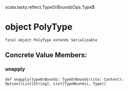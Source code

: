 scala.tasty.reflect.TypeOrBoundsOps.Type$
# object PolyType

<pre><code class="language-scala" >final object PolyType extends Serializable</pre></code>
## Concrete Value Members:
### unapply
<pre><code class="language-scala" >def unapply(typeOrBounds: TypeOrBounds)(ctx: Context): Option[(List[String], List[TypeBounds], Type)]</pre></code>

